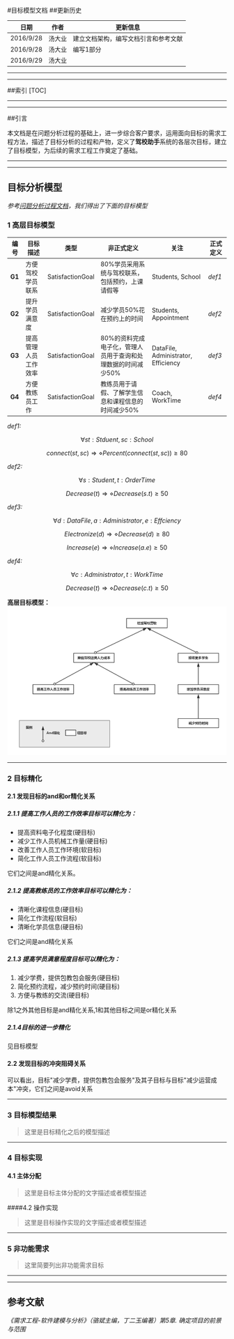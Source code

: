

#目标模型文档
##更新历史

| 日期        | 作者   | 更新信息               |
| --------- | ---- | ------------------ |
| 2016/9/28 | 汤大业  | 建立文档架构，编写文档引言和参考文献 |
| 2016/9/28 | 汤大业  | 编写1部分              |
| 2016/9/29 | 汤大业  |                    |

---

---
##索引
[TOC]

---
---

##引言

​	本文档是在问题分析过程的基础上，进一步综合客户要求，运用面向目标的需求工程方法，描述了目标分析的过程和产物，定义了**驾校助手**系统的各层次目标，建立了目标模型，为后续的需求工程工作奠定了基础。

---
---
## 目标分析模型

*参考[问题分析过程文档](https://github.com/CnNjuTdy/Requirements/blob/master/md/%E9%97%AE%E9%A2%98%E5%88%86%E6%9E%90%E8%BF%87%E7%A8%8B.md)，我们得出了下面的目标模型*

### 1 高层目标模型
| 编号     | 目标描述       | 类型               | 非正式定义                             | 关注                                  | 正式定义   |
| ------ | ---------- | ---------------- | --------------------------------- | ----------------------------------- | ------ |
| **G1** | 方便驾校学员联系   | SatisfactionGoal | 80%学员采用系统与驾校联系，包括预约，上课请假等         | Students, School                    | *def1* |
| **G2** | 提升学员满意度    | SatisfactionGoal | 减少学员50%花在预约上的时间                   | Students, Appointment               | *def2* |
| **G3** | 提高管理人员工作效率 | SatisfactionGoal | 80%的资料完成电子化，管理人员用于查询和处理数据的时间减少50% | DataFile, Administrator, Efficiency | *def3* |
| **G4** | 方便教练员工作    | SatisfactionGoal | 教练员用于请假、了解学生信息和课程信息的时间减少50%       | Coach, WorkTime                     | *def4* |

*def1:*

$$
\forall st:Stduent,sc:School
$$

$$
connect(st,sc)\Rightarrow\diamond Percent(connect(st,sc))\ge80
$$

*def2:*

$$
\forall s:Student, t:OrderTime
$$

$$
Decrease(t)\Rightarrow \diamond Decrease(s.t)\ge 50
$$

*def3:*

$$
\forall d:DataFile, a:Administrator, e:Effciency
$$

$$
Electronize(d)\Rightarrow \diamond Decrease(d)\ge 80
$$

$$
Increase(e)\Rightarrow \diamond Increase(a.e)\ge 50
$$

*def4:*

$$
\forall c:Administrator, t:WorkTime
$$

$$
Decrease(t)\Rightarrow \diamond Decrease(c.t)\ge 50
$$



**高层目标模型：**
![high_level_target](https://github.com/CnNjuTdy/Requirements/blob/master/md/img/high_level_goal.png?raw=true)

---
### 2 目标精化

#### 2.1 发现目标的and和or精化关系 

##### 2.1.1 提高工作人员的工作效率目标可以精化为：

- 提高资料电子化程度(硬目标)
- 减少工作人员机械工作量(硬目标)
- 改善工作人员工作环境(软目标)
- 简化工作人员工作流程(软目标)

它们之间是and精化关系。

##### 2.1.2 提高教练员的工作效率目标可以精化为：

- 清晰化课程信息(硬目标)
- 简化工作流程(软目标)
- 清晰化学员信息(硬目标)

它们之间是and精化关系

##### 2.1.3 提高学员满意程度目标可以精化为：

1. 减少学费，提供包教包会服务(硬目标)
2. 简化预约流程，减少预约时间(硬目标)
3. 方便与教练的交流(硬目标)

除1之外其他目标是and精化关系,1和其他目标之间是or精化关系

##### 2.1.4目标的进一步精化

见目标模型


#### 2.2 发现目标的冲突阻碍关系

可以看出，目标"减少学费，提供包教包会服务"及其子目标与目标"减少运营成本"冲突，它们之间是avoid关系

---

### 3 目标模型结果

> 这里是目标精化之后的模型描述



---

### 4 目标实现

#### 4.1 主体分配

> 这里是目标主体分配的文字描述或者模型描述


####4.2 操作实现

> 这里是目标操作实现的文字描述或者模型描述



---

### 5 非功能需求

> 这里简要列出非功能需求目标

 

---
---

## 参考文献


*《需求工程-软件建模与分析》（骆斌主编，丁二玉编著）第5章. 确定项目的前景与范围*
